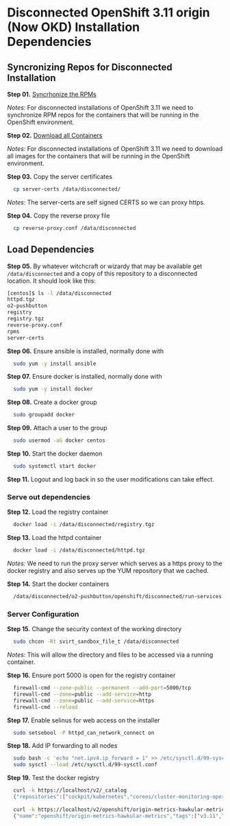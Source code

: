 # Disconnected OpenShift 3.11 origin (Now OKD) Installation Dependencies


## Syncronizing Repos for Disconnected Installation

**Step 01.** [Syncrhonize the RPMs](./repo-sync)

*Notes:* For disconnected installations of OpenShift 3.11 we need to synchronize RPM repos for the containers that will be running in the OpenShift environment.

**Step 02.** [Download all Containers](./containers)

*Notes:* For disconnected installations of OpenShift 3.11 we need to download all images for the containers that will be running in the OpenShift environment. 

**Step 03.** Copy the server certificates 
```bash
  cp server-certs /data/disconnected/
```

*Notes:* The server-certs are self signed CERTS so we can proxy https.

**Step 04.** Copy the reverse proxy file
```bash
  cp reverse-proxy.conf /data/disconnected
```

## Load Dependencies

**Step 05.** By whatever witchcraft or wizardy that may be available get `/data/disconnected` and a copy of this repository to a disconnected location. It should look like this:
```bash
[centos]$ ls -l /data/disconnected
httpd.tgz
o2-pushbutton
registry
registry.tgz
reverse-proxy.conf
rpms
server-certs
```

**Step 06.** Ensure ansible is installed, normally done with 
```bash
  sudo yum -y install ansible
 ```

**Step 07.** Ensure docker is installed, normally done with 
```bash
  sudo yum -y install docker
```

**Step 08.** Create a docker group 
```bash
  sudo groupadd docker
```

**Step 09.** Attach a user to the group 
```bash
  sudo usermod -aG docker centos
```

**Step 10.** Start the docker daemon
```bash
  sudo systemctl start docker
```

**Step 11.** Logout and log back in so the user modifications can take effect. 


### Serve out dependencies

**Step 12.** Load the registry container
```bash
  docker load -i /data/disconnected/registry.tgz
```
**Step 13.** Load the httpd container
```bash
  docker load -i /data/disconnected/httpd.tgz
```

*Notes:* We need to run the proxy server which serves as a https proxy to the docker registry and also serves up the YUM repository that we cached.

**Step 14.** Start the docker containers
```bash
  /data/disconnected/o2-pushbutton/openshift/disconnected/run-services.sh /data/disconnected
  ```


### Server Configuration

**Step 15.** Change the security context of the working directory 
```bash
  sudo chcon -Rt svirt_sandbox_file_t /data/disconnected
  ```

*Notes:* This will allow the directory and files to be accessed via a running container.

**Step 16.** Ensure port 5000 is open for the registry container
```bash
  firewall-cmd --zone-public --permanent --add-port=5000/tcp
  firewall-cmd --zone=public --add-service=http
  firewall-cmd --zone=public --add-service=https
  firewall-cmd --reload
```

**Step 17.** Enable selinus for web access on the installer 
```bash
  sudo setsebool -P httpd_can_network_connect on
  ```

**Step 18.** Add IP forwarding to all nodes
```bash
  sudo bash -c 'echo "net.ipv4.ip_forward = 1" >> /etc/sysctl.d/99-sysctl.conf'
  sudo sysctl --load /etc/sysctl.d/99-sysctl.conf
```

**Step 19.** Test the docker registry
```bash
  curl -k https://localhost/v2/_catalog
  {"repositories":["cockpit/kubernetes","coreos/cluster-monitoring-operator","coreos/configmap-reload","coreos/etcd","coreos/kube-rbac-proxy","coreos/kube-state-metrics","coreos/prometheus-config-reloader","coreos/prometheus-operator","grafana/grafana","openshift/oauth-proxy","openshift/origin-console","openshift/origin-control-plane","openshift/origin-deployer","openshift/origin-docker-registry","openshift/origin-haproxy-router","openshift/origin-metrics-cassandra","openshift/origin-metrics-hawkular-metrics","openshift/origin-metrics-heapster","openshift/origin-metrics-schema-installer","openshift/origin-metrics-server","openshift/origin-node","openshift/origin-pod","openshift/origin-service-catalog","openshift/origin-template-service-broker","openshift/origin-web-console","openshift/prometheus","openshift/prometheus-alertmanager","openshift/prometheus-node-exporter"]}
  
  curl -k https://localhost/v2/openshift/origin-metrics-hawkular-metrics/tags/list
  {"name":"openshift/origin-metrics-hawkular-metrics","tags":["v3.11","v3.11.0"]}
```
